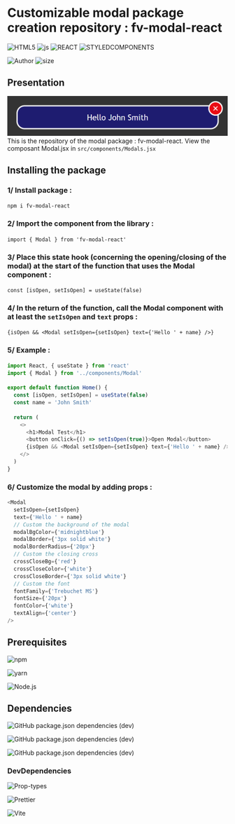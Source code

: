 # Customizable modal package creation repository : fv-modal-react

![HTML5](https://img.shields.io/badge/HTML5-E34F26?style=for-the-badge&logo=html5&logoColor=white)
![js](https://img.shields.io/badge/JavaScript-F7DF1E?style=for-the-badge&logo=javascript&logoColor=black)
![REACT](https://img.shields.io/badge/React-303540?style=for-the-badge&logo=react&logoColor=61DAFB)
![STYLEDCOMPONENTS](https://img.shields.io/badge/Styled--Components-b758ad?style=for-the-badge&logo=styled-components&logoColor=61DAFB)

![Author](<https://img.shields.io/badge/Author-Fabien Varlet-"?style=for-the-badge&color=darkgoldenrod>)
![size](https://img.shields.io/github/repo-size/FABIEN-T/P14-modal-react?style=for-the-badge)

## Presentation

![SNAPSHOT](/src/assets/fv-modal-react.png "Titre de l'image")
This is the repository of the modal package : fv-modal-react.
View the composant Modal.jsx in `src/components/Modals.jsx`

## Installing the package

### 1/ Install package :

`npm i fv-modal-react`

### 2/ Import the component from the library :

`import { Modal } from 'fv-modal-react'`

### 3/ Place this state hook (concerning the opening/closing of the modal) at the start of the function that uses the Modal component :

`const [isOpen, setIsOpen] = useState(false)`

### 4/ In the return of the function, call the Modal component with at least the `setIsOpen` and `text` props :

`{isOpen && <Modal setIsOpen={setIsOpen} text={'Hello ' + name} />}`

### 5/ Example :

```js
import React, { useState } from 'react'
import { Modal } from '../components/Modal'

export default function Home() {
  const [isOpen, setIsOpen] = useState(false)
  const name = 'John Smith'

  return (
    <>
      <h1>Modal Test</h1>
      <button onClick={() => setIsOpen(true)}>Open Modal</button>
      {isOpen && <Modal setIsOpen={setIsOpen} text={'Hello ' + name} />}
    </>
  )
}
```

### 6/ Customize the modal by adding props :

```js
<Modal
  setIsOpen={setIsOpen}
  text={'Hello ' + name}
  // Custom the background of the modal
  modalBgColor={'midnightblue'}
  modalBorder={'3px solid white'}
  modalBorderRadius={'20px'}
  // Custom the closing cross
  crossCloseBg={'red'}
  crossCloseColor={'white'}
  crossCloseBorder={'3px solid white'}
  // Custom the font
  fontFamily={'Trebuchet MS'}
  fontSize={'20px'}
  fontColor={'white'}
  textAlign={'center'}
/>
```

## Prerequisites

![npm](https://img.shields.io/badge/npm-9.1.3-%23000000?style=flat-square&logo=npm&logoColor=white)

![yarn](https://img.shields.io/badge/yarn-1.22.19-%232C8EBB?style=flat-square&logo=yarn&logoColor=white)

![Node.js](https://img.shields.io/badge/Node.js-16.14.0-43853D?style=flat-square&logo=node.js&logoColor=white)

## Dependencies

![GitHub package.json dependencies (dev)](https://img.shields.io/github/package-json/dependency-version/FABIEN-T/P14-modal-react/react?label=REACT&logo=react&logoColor=61DAFB&color=303540&style=flat-square)

![GitHub package.json dependencies (dev)](https://img.shields.io/github/package-json/dependency-version/FABIEN-T/P14-modal-react/react-dom?label=REACT-DOM&logo=react&logoColor=61DAFB&color=303540&style=flat-square)

![GitHub package.json dependencies (dev)](https://img.shields.io/github/package-json/dependency-version/FABIEN-T/P14-modal-react/styled-components?label=Styled-Components&logo=styled-components&logoColor=b758ad&color=b758ad&style=flat-square)

### DevDependencies

<!-- ![GitHub package.json devDependencies version (dev)](https://img.shields.io/github/package-json/devDependency-version/FABIEN-T/P14-modal-react/prop-types?label=Prop-types&color=303540&style=flat-square) -->

![Prop-types](https://img.shields.io/badge/Prettier-^2.8.2-blue?style=flat-square)

![Prettier](https://img.shields.io/badge/Prettier-^15.8.1-blue?style=flat-square)

![Vite](https://img.shields.io/badge/Vite-^4.3.5-blue?style=flat-square)

<br>
<br>
